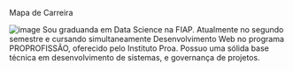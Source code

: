 Mapa de Carreira 

![image](https://github.com/user-attachments/assets/a9956dbc-49d0-4878-b4d9-a9e77f4d022b)
Sou graduanda em Data Science na FIAP. Atualmente no segundo semestre e cursando simultaneamente Desenvolvimento Web no programa PROPROFISSÃO, oferecido pelo Instituto Proa.
Possuo uma sólida base técnica em desenvolvimento de sistemas, e governança de projetos. 
